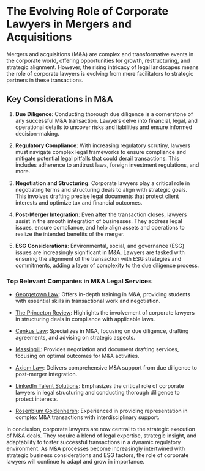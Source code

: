 # The Evolving Role of Corporate Lawyers in Mergers and Acquisitions

Mergers and acquisitions (M&A) are complex and transformative events in the corporate world, offering opportunities for growth, restructuring, and strategic alignment. However, the rising intricacy of legal landscapes means the role of corporate lawyers is evolving from mere facilitators to strategic partners in these transactions.

## Key Considerations in M&A

1. **Due Diligence**: Conducting thorough due diligence is a cornerstone of any successful M&A transaction. Lawyers delve into financial, legal, and operational details to uncover risks and liabilities and ensure informed decision-making.

2. **Regulatory Compliance**: With increasing regulatory scrutiny, lawyers must navigate complex legal frameworks to ensure compliance and mitigate potential legal pitfalls that could derail transactions. This includes adherence to antitrust laws, foreign investment regulations, and more.

3. **Negotiation and Structuring**: Corporate lawyers play a critical role in negotiating terms and structuring deals to align with strategic goals. This involves drafting precise legal documents that protect client interests and optimize tax and financial outcomes.

4. **Post-Merger Integration**: Even after the transaction closes, lawyers assist in the smooth integration of businesses. They address legal issues, ensure compliance, and help align assets and operations to realize the intended benefits of the merger.

5. **ESG Considerations**: Environmental, social, and governance (ESG) issues are increasingly significant in M&A. Lawyers are tasked with ensuring the alignment of the transaction with ESG strategies and commitments, adding a layer of complexity to the due diligence process.

### Top Relevant Companies in M&A Legal Services

- [Georgetown Law](/dir/georgetown_law): Offers in-depth training in M&A, providing students with essential skills in transactional work and negotiation.

- [The Princeton Review](/dir/the_princeton_review): Highlights the involvement of corporate lawyers in structuring deals in compliance with applicable laws.

- [Cenkus Law](/dir/cenkus_law): Specializes in M&A, focusing on due diligence, drafting agreements, and advising on strategic aspects.

- [Massingill](/dir/massingill): Provides negotiation and document drafting services, focusing on optimal outcomes for M&A activities.

- [Axiom Law](/dir/axiom_law): Delivers comprehensive M&A support from due diligence to post-merger integration.

- [LinkedIn Talent Solutions](/dir/linkedin_talent_solutions): Emphasizes the critical role of corporate lawyers in legal structuring and conducting thorough diligence to protect interests.

- [Rosenblum Goldenhersh](/dir/rosenblum_goldenhersh): Experienced in providing representation in complex M&A transactions with interdisciplinary support.

In conclusion, corporate lawyers are now central to the strategic execution of M&A deals. They require a blend of legal expertise, strategic insight, and adaptability to foster successful transactions in a dynamic regulatory environment. As M&A processes become increasingly intertwined with strategic business considerations and ESG factors, the role of corporate lawyers will continue to adapt and grow in importance.